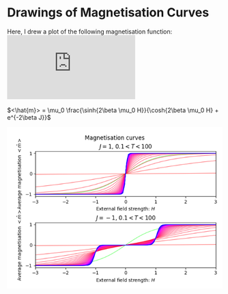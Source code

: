 # Drawings of Magnetisation Curves

Here, I drew a plot of the following magnetisation function:
![eqaution](https://latex.codecogs.com/gif.latex?%5Cbegin%7Bequation%7D%20%3C%5Chat%7Bm%7D%3E%20%3D%20%5Cmu_0%20%5Cfrac%7B%5Csinh%7B2%5Cbeta%20%5Cmu_0%20H%7D%7D%7B%5Ccosh%7B2%5Cbeta%20%5Cmu_0%20H%7D%20&plus;%20e%5E%7B-2%5Cbeta%20J%7D%7D%20%5Cend%7Bequation%7D)

$<\hat{m}>  = \mu_0 \frac{\sinh{2\beta \mu_0 H}}{\cosh{2\beta \mu_0 H} + e^{-2\beta J}}$


![magnetisation](magnetisation.png)

